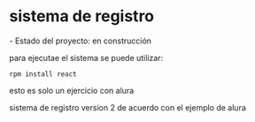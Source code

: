 <h1> sistema de registro </h1>
- Estado del proyecto: en construcción

para ejecutae el sistema se puede utilizar:

```rpm install react```

esto es solo un ejercicio con alura 

sistema de registro version 2 de acuerdo con el ejemplo de alura
